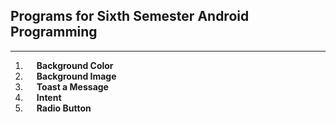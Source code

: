 ## Programs for Sixth Semester Android Programming

---

01. &emsp; **Background Color**
02. &emsp; **Background Image**
03. &emsp; **Toast a Message**
04. &emsp; **Intent**
05. &emsp; **Radio Button**